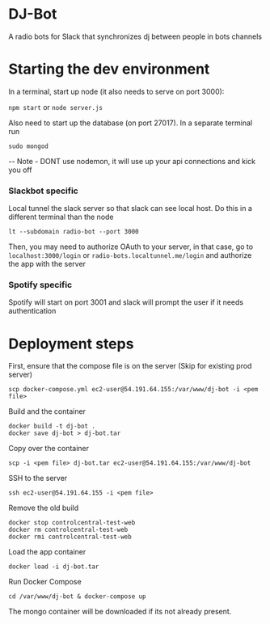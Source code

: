 # DJ-Bot
A radio bots for Slack that synchronizes dj between people in bots channels

# Starting the dev environment

In a terminal, start up node (it also needs to serve on port 3000):

`npm start` or `node server.js`

Also need to start up the database (on port 27017).
In a separate terminal run

`sudo mongod`

-- Note - DONT use nodemon, it will use up your api connections and kick you off
### Slackbot specific
Local tunnel the slack server so that slack can see local host.
Do this in a different terminal than the node

`lt --subdomain radio-bot --port 3000`

Then, you may need to authorize OAuth to your server, in that case, go to `localhost:3000/login` or `radio-bots.localtunnel.me/login` and authorize the app with the server

### Spotify specific
Spotify will start on port 3001 and slack will prompt the user if it needs authentication

# Deployment steps

First, ensure that the compose file is on the server (Skip for existing prod server)
~~~
scp docker-compose.yml ec2-user@54.191.64.155:/var/www/dj-bot -i <pem file>
~~~

Build and the container

~~~
docker build -t dj-bot .
docker save dj-bot > dj-bot.tar
~~~

Copy over the container

~~~
scp -i <pem file> dj-bot.tar ec2-user@54.191.64.155:/var/www/dj-bot
~~~

SSH to the server

~~~
ssh ec2-user@54.191.64.155 -i <pem file>
~~~

Remove the old build

~~~
docker stop controlcentral-test-web
docker rm controlcentral-test-web
docker rmi controlcentral-test-web
~~~

Load the app container

~~~
docker load -i dj-bot.tar
~~~

Run Docker Compose

~~~
cd /var/www/dj-bot & docker-compose up
~~~

The mongo container will be downloaded if its not already present.
